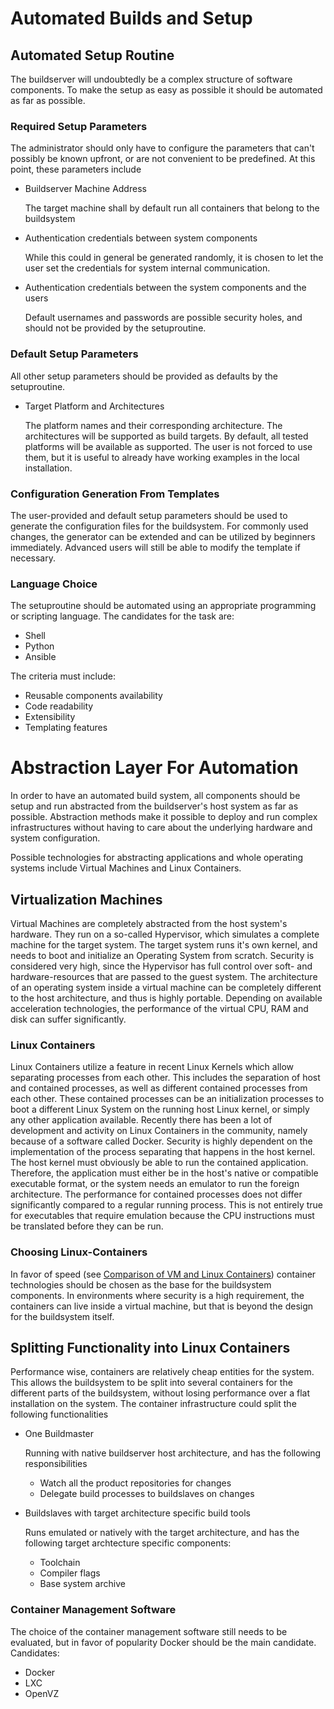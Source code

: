 # Automated Builds and Setup

## Automated Setup Routine
The buildserver will undoubtedly be a complex structure of software components.
To make the setup as easy as possible it should be automated as far as possible.

### Required Setup Parameters
The administrator should only have to configure the parameters that can't
possibly be known upfront, or are not convenient to be predefined. At this
point, these parameters include

* Buildserver Machine Address

    The target machine shall by default run all containers that belong to the
    buildsystem

* Authentication credentials between system components

    While this could in general be generated randomly, it is chosen to let the
    user set the credentials for system internal communication.

* Authentication credentials between the system components and the users

    Default usernames and passwords are possible security holes, and should not
    be provided by the setuproutine.


### Default Setup Parameters
All other setup parameters should be provided as defaults by the setuproutine.

* Target Platform and Architectures
    
    The platform names and their corresponding architecture.  The architectures
    will be supported as build targets. By default, all tested platforms
    will be available as supported. The user is not forced to use them, but it
    is useful to already have working examples in the local installation.


### Configuration Generation From Templates
The user-provided and default setup parameters should be used to generate the
configuration files for the buildsystem. For commonly used changes, the
generator can be extended and can be utilized by beginners immediately.
Advanced users will still be able to modify the template if necessary.



### Language Choice
The setuproutine should be automated using an appropriate programming or
scripting language. The candidates for the task are:

* Shell
* Python
* Ansible

The criteria must include:

* Reusable components availability
* Code readability
* Extensibility
* Templating features

# Abstraction Layer For Automation
In order to have an automated build system, all components should be setup and
run abstracted from the buildserver's host system as far as possible.
Abstraction methods make it possible to deploy and run complex infrastructures
without having to care about the underlying hardware and system configuration.

Possible technologies for abstracting applications and whole operating systems
include Virtual Machines and Linux Containers.

## Virtualization Machines
Virtual Machines are completely abstracted from the host system's hardware.
They run on a so-called Hypervisor, which simulates a complete machine for the
target system. The target system runs it's own kernel, and needs to boot and
initialize an Operating System from scratch. Security is considered very high,
since the Hypervisor has full control over soft- and hardware-resources that are
passed to the guest system.   The architecture of an operating system inside a
virtual machine can be completely different to the host architecture, and thus
is highly portable.  Depending on available acceleration technologies, the
performance of the virtual CPU, RAM and disk can suffer significantly.

### Linux Containers
Linux Containers utilize a feature in recent Linux Kernels which allow
separating processes from each other. This includes the separation of host and
contained processes, as well as different contained processes from each other.
These contained processes can be an initialization processes to boot a
different Linux System on the running host Linux kernel, or simply any other
application available. Recently there has been a lot of development and
activity on Linux Containers in the community, namely because of a software
called Docker.  Security is highly dependent on the implementation of the
process separating that happens in the host kernel.   The host kernel must
obviously be able to run the contained application.  Therefore, the
application must either be in the host's native or compatible executable
format, or the system needs an emulator to run the foreign architecture. The
performance for contained processes does not differ significantly compared to
a regular running process. This is not entirely true for executables that
require emulation because the CPU instructions must be translated before they
can be run.

### Choosing Linux-Containers
In favor of speed (see [Comparison of VM and Linux
Containers](http://domino.research.ibm.com/library/cyberdig.nsf/papers/0929052195DD819C85257D2300681E7B/$File/rc25482.pdf))
container technologies should be chosen as the base for the buildsystem
components. In environments where security is a high requirement, the containers
can live inside a virtual machine, but that is beyond the design for the
buildsystem itself.

## Splitting Functionality into Linux Containers
Performance wise, containers are relatively cheap entities for the system. This
allows the buildsystem to be split into several containers for the different
parts of the buildsystem, without losing performance over a flat installation on
the system. The container infrastructure could split the following
functionalities

* One Buildmaster

    Running with native buildserver host architecture, and has the following
    responsibilities

    * Watch all the product repositories for changes
    * Delegate build processes to buildslaves on changes
* Buildslaves with target architecture specific build tools

    Runs emulated or natively with the target architecture, and has the
    following target archtecture specific components:

    * Toolchain
    * Compiler flags
    * Base system archive

### Container Management Software
The choice of the container management software still needs to be evaluated, but in favor
of popularity Docker should be the main candidate. Candidates:

* Docker
* LXC
* OpenVZ
